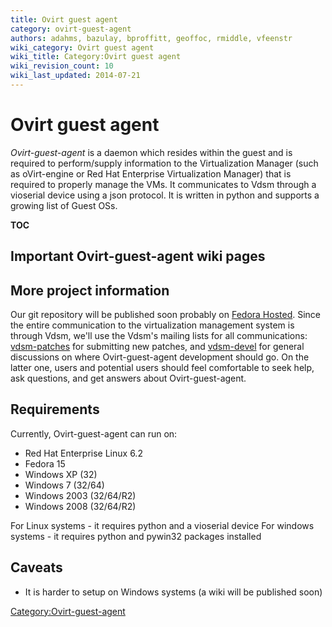 ```yaml
---
title: Ovirt guest agent
category: ovirt-guest-agent
authors: adahms, bazulay, bproffitt, geoffoc, rmiddle, vfeenstr
wiki_category: Ovirt guest agent
wiki_title: Category:Ovirt guest agent
wiki_revision_count: 10
wiki_last_updated: 2014-07-21
---
```


# Ovirt guest agent

*Ovirt-guest-agent* is a daemon which resides within the guest and is required to perform/supply information to the Virtualization Manager (such as oVirt-engine or Red Hat Enterprise Virtualization Manager) that is required to properly manage the VMs. It communicates to Vdsm through a vioserial device using a json protocol. It is written in python and supports a growing list of Guest OSs.

__TOC__

## Important Ovirt-guest-agent wiki pages

## More project information

Our git repository will be published soon probably on [Fedora Hosted](http://git.fedorahosted.org/git/?p=vdsm.git). Since the entire communication to the virtualization management system is through Vdsm, we'll use the Vdsm's mailing lists for all communications: [vdsm-patches](https://fedorahosted.org/mailman/listinfo/vdsm-patches) for submitting new patches, and [vdsm-devel](https://fedorahosted.org/mailman/listinfo/vdsm-devel) for general discussions on where Ovirt-guest-agent development should go. On the latter one, users and potential users should feel comfortable to seek help, ask questions, and get answers about Ovirt-guest-agent.

## Requirements

Currently, Ovirt-guest-agent can run on:

*   Red Hat Enterprise Linux 6.2
*   Fedora 15
*   Windows XP (32)
*   Windows 7 (32/64)
*   Windows 2003 (32/64/R2)
*   Windows 2008 (32/64/R2)

For Linux systems - it requires python and a vioserial device
For windows systems - it requires python and pywin32 packages installed

## Caveats

*   It is harder to setup on Windows systems (a wiki will be published soon)

<Category:Ovirt-guest-agent>
